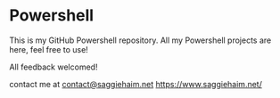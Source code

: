 # Powershell
This is my GitHub Powershell repository.
All my Powershell projects are here, feel free to use!

All feedback welcomed!

contact me at contact@saggiehaim.net
https://www.saggiehaim.net/
